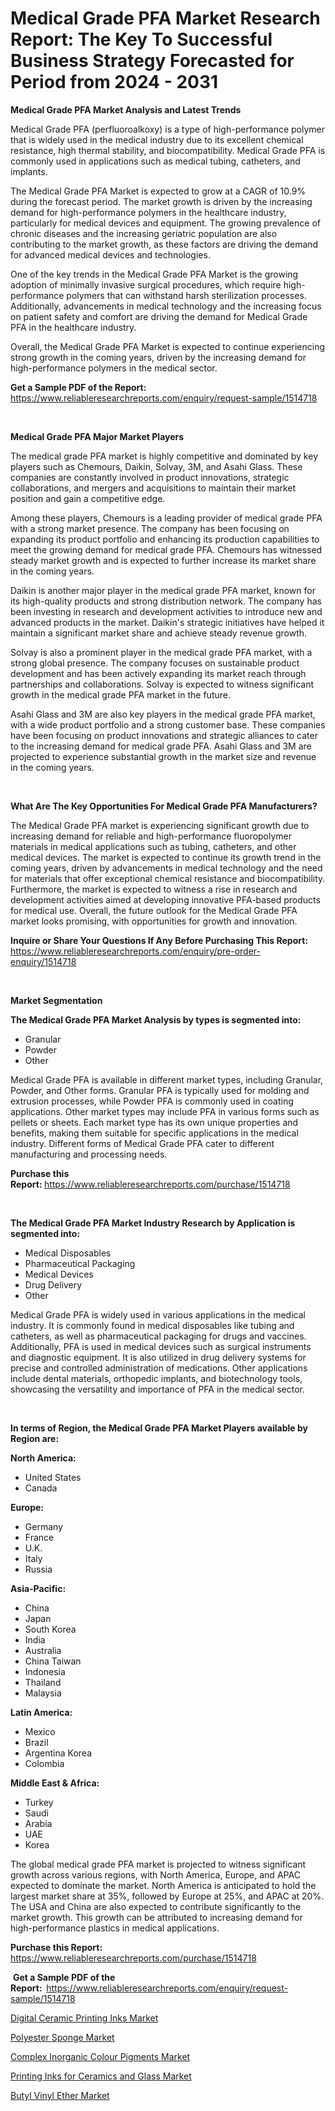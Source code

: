<p><h1>Medical Grade PFA Market Research Report: The Key To Successful Business Strategy Forecasted for Period from 2024 - 2031</h1></p><p><strong>Medical Grade PFA Market Analysis and Latest Trends</strong></p>
<p><p>Medical Grade PFA (perfluoroalkoxy) is a type of high-performance polymer that is widely used in the medical industry due to its excellent chemical resistance, high thermal stability, and biocompatibility. Medical Grade PFA is commonly used in applications such as medical tubing, catheters, and implants.</p><p>The Medical Grade PFA Market is expected to grow at a CAGR of 10.9% during the forecast period. The market growth is driven by the increasing demand for high-performance polymers in the healthcare industry, particularly for medical devices and equipment. The growing prevalence of chronic diseases and the increasing geriatric population are also contributing to the market growth, as these factors are driving the demand for advanced medical devices and technologies.</p><p>One of the key trends in the Medical Grade PFA Market is the growing adoption of minimally invasive surgical procedures, which require high-performance polymers that can withstand harsh sterilization processes. Additionally, advancements in medical technology and the increasing focus on patient safety and comfort are driving the demand for Medical Grade PFA in the healthcare industry.</p><p>Overall, the Medical Grade PFA Market is expected to continue experiencing strong growth in the coming years, driven by the increasing demand for high-performance polymers in the medical sector.</p></p>
<p><strong>Get a Sample PDF of the Report:&nbsp;</strong> <a href="https://www.reliableresearchreports.com/enquiry/request-sample/1514718">https://www.reliableresearchreports.com/enquiry/request-sample/1514718</a></p>
<p>&nbsp;</p>
<p><strong>Medical Grade PFA Major Market Players</strong></p>
<p><p>The medical grade PFA market is highly competitive and dominated by key players such as Chemours, Daikin, Solvay, 3M, and Asahi Glass. These companies are constantly involved in product innovations, strategic collaborations, and mergers and acquisitions to maintain their market position and gain a competitive edge.</p><p>Among these players, Chemours is a leading provider of medical grade PFA with a strong market presence. The company has been focusing on expanding its product portfolio and enhancing its production capabilities to meet the growing demand for medical grade PFA. Chemours has witnessed steady market growth and is expected to further increase its market share in the coming years.</p><p>Daikin is another major player in the medical grade PFA market, known for its high-quality products and strong distribution network. The company has been investing in research and development activities to introduce new and advanced products in the market. Daikin's strategic initiatives have helped it maintain a significant market share and achieve steady revenue growth.</p><p>Solvay is also a prominent player in the medical grade PFA market, with a strong global presence. The company focuses on sustainable product development and has been actively expanding its market reach through partnerships and collaborations. Solvay is expected to witness significant growth in the medical grade PFA market in the future.</p><p>Asahi Glass and 3M are also key players in the medical grade PFA market, with a wide product portfolio and a strong customer base. These companies have been focusing on product innovations and strategic alliances to cater to the increasing demand for medical grade PFA. Asahi Glass and 3M are projected to experience substantial growth in the market size and revenue in the coming years.</p></p>
<p>&nbsp;</p>
<p><strong>What Are The Key Opportunities For Medical Grade PFA Manufacturers?</strong></p>
<p><p>The Medical Grade PFA market is experiencing significant growth due to increasing demand for reliable and high-performance fluoropolymer materials in medical applications such as tubing, catheters, and other medical devices. The market is expected to continue its growth trend in the coming years, driven by advancements in medical technology and the need for materials that offer exceptional chemical resistance and biocompatibility. Furthermore, the market is expected to witness a rise in research and development activities aimed at developing innovative PFA-based products for medical use. Overall, the future outlook for the Medical Grade PFA market looks promising, with opportunities for growth and innovation.</p></p>
<p><strong>Inquire or Share Your Questions If Any Before Purchasing This Report:</strong> <a href="https://www.reliableresearchreports.com/enquiry/pre-order-enquiry/1514718">https://www.reliableresearchreports.com/enquiry/pre-order-enquiry/1514718</a></p>
<p>&nbsp;</p>
<p><strong>Market Segmentation</strong></p>
<p><strong>The Medical Grade PFA Market Analysis by types is segmented into:</strong></p>
<p><ul><li>Granular</li><li>Powder</li><li>Other</li></ul></p>
<p><p>Medical Grade PFA is available in different market types, including Granular, Powder, and Other forms. Granular PFA is typically used for molding and extrusion processes, while Powder PFA is commonly used in coating applications. Other market types may include PFA in various forms such as pellets or sheets. Each market type has its own unique properties and benefits, making them suitable for specific applications in the medical industry. Different forms of Medical Grade PFA cater to different manufacturing and processing needs.</p></p>
<p><strong>Purchase this Report:&nbsp;</strong><a href="https://www.reliableresearchreports.com/purchase/1514718">https://www.reliableresearchreports.com/purchase/1514718</a></p>
<p>&nbsp;</p>
<p><strong>The Medical Grade PFA Market Industry Research by Application is segmented into:</strong></p>
<p><ul><li>Medical Disposables</li><li>Pharmaceutical Packaging</li><li>Medical Devices</li><li>Drug Delivery</li><li>Other</li></ul></p>
<p><p>Medical Grade PFA is widely used in various applications in the medical industry. It is commonly found in medical disposables like tubing and catheters, as well as pharmaceutical packaging for drugs and vaccines. Additionally, PFA is used in medical devices such as surgical instruments and diagnostic equipment. It is also utilized in drug delivery systems for precise and controlled administration of medications. Other applications include dental materials, orthopedic implants, and biotechnology tools, showcasing the versatility and importance of PFA in the medical sector.</p></p>
<p>&nbsp;</p>
<p><strong>In terms of Region, the Medical Grade PFA Market Players available by Region are:</strong></p>
<p>
    <p> <strong> North America: </strong>
        <ul>
            <li>United States</li>
            <li>Canada</li>
        </ul>
        </p> 
    <p> <strong> Europe: </strong>
        <ul>
            <li>Germany</li>
            <li>France</li>
            <li>U.K.</li>
            <li>Italy</li>
            <li>Russia</li>
        </ul>
        </p> 
    <p> <strong> Asia-Pacific: </strong>
        <ul>
            <li>China</li>
            <li>Japan</li>
            <li>South Korea</li>
            <li>India</li>
            <li>Australia</li>
            <li>China Taiwan</li>
            <li>Indonesia</li>
            <li>Thailand</li>
            <li>Malaysia</li>
        </ul>
        </p> 
    <p> <strong> Latin America: </strong>
        <ul>
            <li>Mexico</li>
            <li>Brazil</li>
            <li>Argentina Korea</li>
            <li>Colombia</li>
        </ul>
        </p> 
    <p> <strong> Middle East & Africa: </strong>
        <ul>
            <li>Turkey</li>
            <li>Saudi</li>
            <li>Arabia</li>
            <li>UAE</li>
            <li>Korea</li>
        </ul>
    </p>
    </p>
<p><p>The global medical grade PFA market is projected to witness significant growth across various regions, with North America, Europe, and APAC expected to dominate the market. North America is anticipated to hold the largest market share at 35%, followed by Europe at 25%, and APAC at 20%. The USA and China are also expected to contribute significantly to the market growth. This growth can be attributed to increasing demand for high-performance plastics in medical applications.</p></p>
<p><strong>Purchase this Report: </strong><a href="https://www.reliableresearchreports.com/purchase/1514718">https://www.reliableresearchreports.com/purchase/1514718</a></p>
<p>&nbsp;<strong>Get a Sample PDF of the Report:&nbsp;&nbsp;</strong><a href="https://www.reliableresearchreports.com/enquiry/request-sample/1514718">https://www.reliableresearchreports.com/enquiry/request-sample/1514718</a></p>
<p><strong></strong></p>
<p><p><a href="https://angry-finch-aaf.notion.site/Digital-Ceramic-Printing-Inks-Market-Research-Report-Provides-Critical-Insights-that-can-help-Shape--d16bbaca312d433cbbe28539d3a858cf">Digital Ceramic Printing Inks Market</a></p><p><a href="https://view.publitas.com/reportprime-1/polyester-sponge-market-size-growing-and-forecasted-for-period-from-2024-2031-and-provides-complete-market-analysis-of-this-market/">Polyester Sponge Market</a></p><p><a href="https://faithful-glue-af3.notion.site/Complex-Inorganic-Colour-Pigments-Market-Research-Report-Unlocks-Analysis-on-the-Market-Financial-St-4f296507806c4bf3897a8cc723181ecf">Complex Inorganic Colour Pigments Market</a></p><p><a href="https://chivalrous-flock-a86.notion.site/Printing-Inks-for-Ceramics-and-Glass-Market-Research-Report-Reveals-The-Latest-Trends-And-Opportunit-59f4c7dc4f1b4694abc8f133a6506d89">Printing Inks for Ceramics and Glass Market</a></p><p><a href="https://view.publitas.com/reportprime-1/butyl-vinyl-ether-market-analysis-examines-its-scope-on-growth-opportunities-and-forecasted-trends-spanning-from-2024-to-2031/">Butyl Vinyl Ether Market</a></p></p>